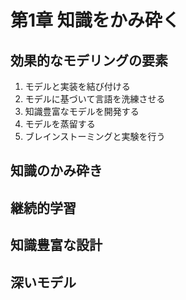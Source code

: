 # 第1章 知識をかみ砕く

## 効果的なモデリングの要素

1. モデルと実装を結び付ける
2. モデルに基づいて言語を洗練させる
3. 知識豊富なモデルを開発する
4. モデルを蒸留する
5. ブレインストーミングと実験を行う

## 知識のかみ砕き

## 継続的学習

## 知識豊富な設計

## 深いモデル
